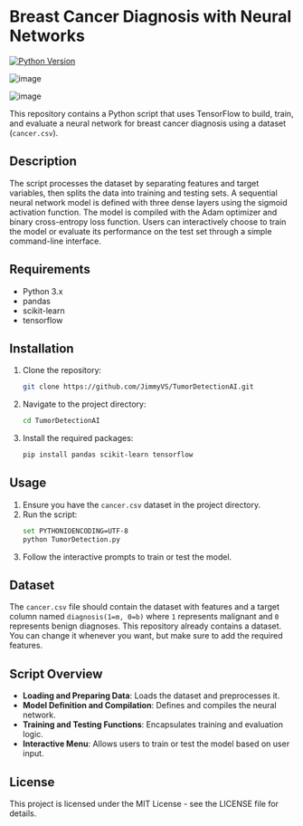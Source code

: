 # Breast Cancer Diagnosis with Neural Networks

[![Python Version](https://img.shields.io/badge/python-3.x-blue.svg)](https://www.python.org/downloads/)

![image](https://github.com/JimmyVS/TumorDetectionAI/assets/96888699/048f8593-a408-4fff-bcc3-5dede558b63f)

![image](https://github.com/JimmyVS/TumorDetectionAI/assets/96888699/34c9ebba-276f-44a6-90c4-82eaa4dbe008)

This repository contains a Python script that uses TensorFlow to build, train, and evaluate a neural network for breast cancer diagnosis using a dataset (`cancer.csv`).

## Description

The script processes the dataset by separating features and target variables, then splits the data into training and testing sets. A sequential neural network model is defined with three dense layers using the sigmoid activation function. The model is compiled with the Adam optimizer and binary cross-entropy loss function. Users can interactively choose to train the model or evaluate its performance on the test set through a simple command-line interface.

## Requirements

- Python 3.x
- pandas
- scikit-learn
- tensorflow

## Installation

1. Clone the repository:
    ```bash
    git clone https://github.com/JimmyVS/TumorDetectionAI.git
    ```
2. Navigate to the project directory:
    ```bash
    cd TumorDetectionAI
    ```
3. Install the required packages:
    ```bash
    pip install pandas scikit-learn tensorflow
    ```

## Usage

1. Ensure you have the `cancer.csv` dataset in the project directory.
2. Run the script:
    ```bash
    set PYTHONIOENCODING=UTF-8
    python TumorDetection.py
    ```
3. Follow the interactive prompts to train or test the model.

## Dataset

The `cancer.csv` file should contain the dataset with features and a target column named `diagnosis(1=m, 0=b)` where `1` represents malignant and `0` represents benign diagnoses.
This repository already contains a dataset. You can change it whenever you want, but make sure to add the required features.

## Script Overview

- **Loading and Preparing Data**: Loads the dataset and preprocesses it.
- **Model Definition and Compilation**: Defines and compiles the neural network.
- **Training and Testing Functions**: Encapsulates training and evaluation logic.
- **Interactive Menu**: Allows users to train or test the model based on user input.

## License

This project is licensed under the MIT License - see the LICENSE file for details.

